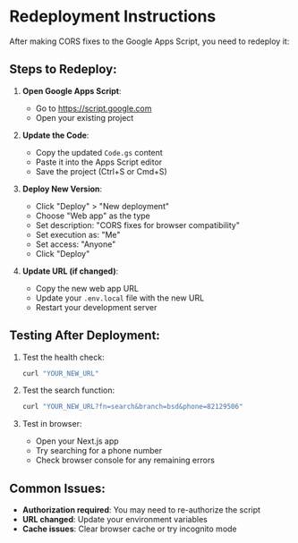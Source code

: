 # Redeployment Instructions

After making CORS fixes to the Google Apps Script, you need to redeploy it:

## Steps to Redeploy:

1. **Open Google Apps Script**:
   - Go to https://script.google.com
   - Open your existing project

2. **Update the Code**:
   - Copy the updated `Code.gs` content
   - Paste it into the Apps Script editor
   - Save the project (Ctrl+S or Cmd+S)

3. **Deploy New Version**:
   - Click "Deploy" > "New deployment"
   - Choose "Web app" as the type
   - Set description: "CORS fixes for browser compatibility"
   - Set execution as: "Me"
   - Set access: "Anyone"
   - Click "Deploy"

4. **Update URL (if changed)**:
   - Copy the new web app URL
   - Update your `.env.local` file with the new URL
   - Restart your development server

## Testing After Deployment:

1. Test the health check:
   ```bash
   curl "YOUR_NEW_URL"
   ```

2. Test the search function:
   ```bash
   curl "YOUR_NEW_URL?fn=search&branch=bsd&phone=82129506"
   ```

3. Test in browser:
   - Open your Next.js app
   - Try searching for a phone number
   - Check browser console for any remaining errors

## Common Issues:

- **Authorization required**: You may need to re-authorize the script
- **URL changed**: Update your environment variables
- **Cache issues**: Clear browser cache or try incognito mode